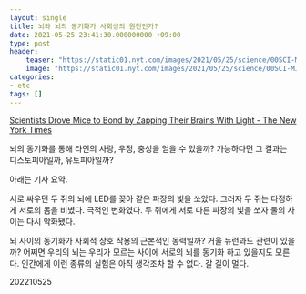 ```yaml
---
layout: single
title: 뇌와 뇌의 동기화가 사회성의 원천인가?
date: 2021-05-25 23:41:30.000000000 +09:00
type: post
header:
    teaser: "https://static01.nyt.com/images/2021/05/25/science/00SCI-MICE2/merlin_188044578_edf5e447-806f-4511-a789-956f1fc303bd-superJumbo.jpg?quality=90&auto=webp"
    image: "https://static01.nyt.com/images/2021/05/25/science/00SCI-MICE2/merlin_188044578_edf5e447-806f-4511-a789-956f1fc303bd-superJumbo.jpg?quality=90&auto=webp"
categories:
- etc
tags: []
---
```


[Scientists Drove Mice to Bond by Zapping Their Brains With Light - The New York Times](https://www.nytimes.com/2021/05/25/science/optogenetics-brain-social-behavior.html?smid=url-share)

뇌의 동기화를 통해 타인의 사랑, 우정, 충성을 얻을 수 있을까? 가능하다면 그 결과는 디스토피아일까, 유토피아일까?

아래는 기사 요약.

서로 싸우던 두 쥐의 뇌에 LED를 꽂아 같은 파장의 빛을 쏘았다. 그러자 두 쥐는 다정하게 서로의 몸을 비볐다. 극적인 변화였다. 두 쥐에게 서로 다른 파장의 빛을 쏘자 둘의 사이는 다시 악화됐다.

뇌 사이의 동기화가 사회적 상호 작용의 근본적인 동력일까? 거울 뉴런과도 관련이 있을까? 어쩌면 우리의 뇌는 우리가 모르는 사이에 서로의 뇌를 동기화 하고 있을지도 모른다. 인간에게 이런 종류의 실험은 아직 생각조차 할 수 없다. 갈 길이 멀다.

202210525
